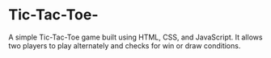 # Tic-Tac-Toe-
A simple Tic-Tac-Toe game built using HTML, CSS, and JavaScript.
It allows two players to play alternately and checks for win or draw conditions.
